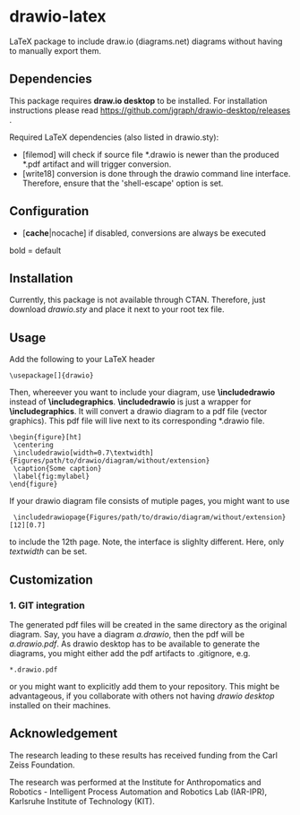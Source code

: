 # drawio-latex
LaTeX package to include draw.io (diagrams.net) diagrams without having to manually export them.

## Dependencies

This package requires **draw.io desktop** to be installed. For installation instructions please read https://github.com/jgraph/drawio-desktop/releases .

Required LaTeX dependencies (also listed in drawio.sty):
 - [filemod] will check if source file *.drawio is newer than the produced *.pdf artifact and will trigger conversion.
 - [write18] conversion is done through the drawio command line interface. Therefore, ensure that the 'shell-escape' option is set. 

## Configuration

 - [**cache**|nocache] if disabled, conversions are always be executed

bold = default

## Installation
Currently, this package is not available through CTAN. Therefore, just download *drawio.sty* and place it next to your root tex file.

## Usage

Add the following to your LaTeX header

    \usepackage[]{drawio}


Then, whereever you want to include your diagram, use **\includedrawio** instead of **\includegraphics**. **\includedrawio** is just a wrapper for **\includegraphics**. It will convert a drawio diagram to a pdf file (vector graphics). This pdf file will live next to its corresponding *.drawio file.

    \begin{figure}[ht]
     \centering
     \includedrawio[width=0.7\textwidth]{Figures/path/to/drawio/diagram/without/extension}
     \caption{Some caption}
     \label{fig:mylabel}
    \end{figure}

If your drawio diagram file consists of mutiple pages, you might want to use

     \includedrawiopage{Figures/path/to/drawio/diagram/without/extension}[12][0.7]
     
to include the 12th page. Note, the interface is slighlty different. Here, only *textwidth* can be set.
    
## Customization

### 1. GIT integration

The generated pdf files will be created in the same directory as the original diagram. Say, you have a diagram *a.drawio*, then the pdf will be *a.drawio.pdf*. As drawio desktop has to be available to generate the diagrams, you might either add the pdf artifacts to .gitignore, e.g.

    *.drawio.pdf

or you might want to explicitly add them to your repository. This might be advantageous, if you collaborate with others not having *drawio desktop* installed on their machines. 


## Acknowledgement
 
The research leading to these results has received funding from the Carl Zeiss Foundation.

The research was performed at the Institute for Anthropomatics and Robotics - Intelligent Process Automation and Robotics Lab (IAR-IPR), Karlsruhe Institute of Technology (KIT).
